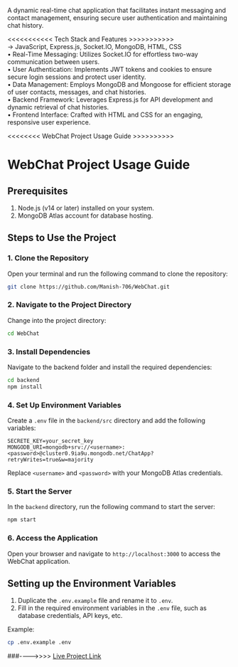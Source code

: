 A dynamic real-time chat application that facilitates instant messaging and contact management, ensuring secure user 
authentication and maintaining chat history. 

  <<<<<<<<<<< Tech Stack and Features >>>>>>>>>>><br>
  -> JavaScript, Express.js, Socket.IO, MongoDB, HTML, CSS<br> 
• Real-Time Messaging: Utilizes Socket.IO for effortless two-way communication between users.<br> 
• User Authentication: Implements JWT tokens and cookies to ensure secure login sessions and protect user identity.<br> 
• Data Management: Employs MongoDB and Mongoose for efficient storage of user contacts, messages, and chat 
histories.<br> 
• Backend Framework: Leverages Express.js for API development and dynamic retrieval of chat histories.<br> 
• Frontend Interface: Crafted with HTML and CSS for an engaging, responsive user experience.<br> 


<<<<<<<< WebChat Project Usage Guide >>>>>>>>>><br>


# WebChat Project Usage Guide

## Prerequisites
1. Node.js (v14 or later) installed on your system.
2. MongoDB Atlas account for database hosting.

## Steps to Use the Project

### 1. Clone the Repository
   Open your terminal and run the following command to clone the repository:
   ```bash
   git clone https://github.com/Manish-706/WebChat.git
   ```

### 2. Navigate to the Project Directory
   Change into the project directory:
   ```bash
   cd WebChat
   ```

### 3. Install Dependencies
   Navigate to the backend folder and install the required dependencies:
   ```bash
   cd backend
   npm install
   ```

### 4. Set Up Environment Variables
   Create a `.env` file in the `backend/src` directory and add the following variables:
   ```plaintext
   SECRETE_KEY=your_secret_key
   MONGODB_URI=mongodb+srv://<username>:<password>@cluster0.9ia9u.mongodb.net/ChatApp?retryWrites=true&w=majority
   ```
   Replace `<username>` and `<password>` with your MongoDB Atlas credentials.

### 5. Start the Server
   In the `backend` directory, run the following command to start the server:
   ```bash
   npm start
   ```

### 6. Access the Application
   Open your browser and navigate to `http://localhost:3000` to access the WebChat application.






## Setting up the Environment Variables

1. Duplicate the `.env.example` file and rename it to `.env`.
2. Fill in the required environment variables in the `.env` file, such as database credentials, API keys, etc.

Example:

```bash
cp .env.example .env
```

 ###---->>>>      [Live Project Link](https://webchat-jicc.onrender.com/)
